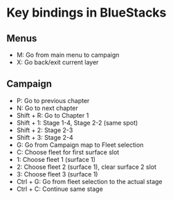 # Key bindings in BlueStacks

## Menus
- M: Go from main menu to campaign
- X: Go back/exit current layer

## Campaign
- P: Go to previous chapter
- N: Go to next chapter
- Shift + R: Go to Chapter 1
- Shift + 1: Stage 1-4, Stage 2-2 (same spot)
- Shift + 2: Stage 2-3
- Shift + 3: Stage 2-4
- G: Go from Campaign map to Fleet selection
- C: Choose fleet for first surface slot
- 1: Choose fleet 1 (surface 1)
- 2: Choose fleet 2 (surface 1), clear surface 2 slot
- 3: Choose fleet 3 (surface 1)
- Ctrl + G: Go from fleet selection to the actual stage
- Ctrl + C: Continue same stage